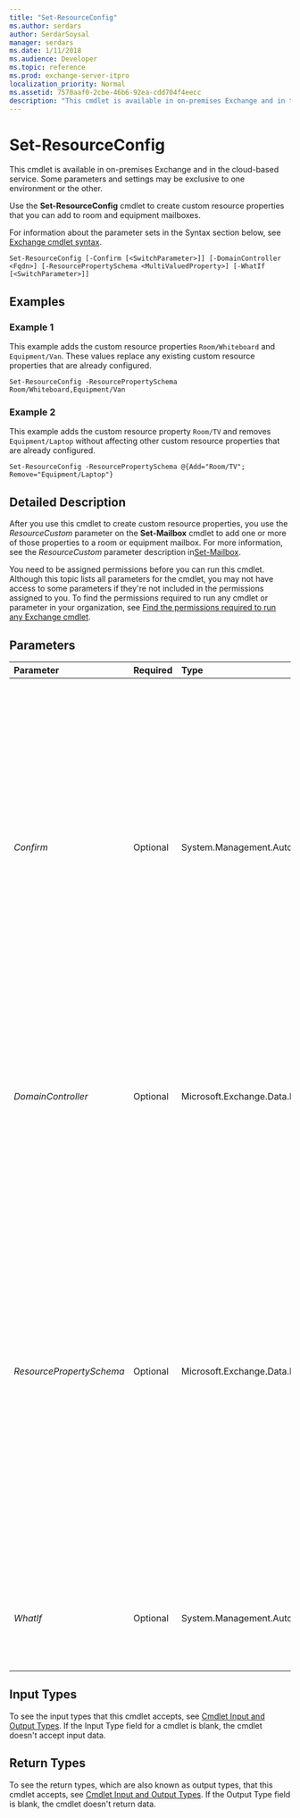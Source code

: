 ```yaml
---
title: "Set-ResourceConfig"
ms.author: serdars
author: SerdarSoysal
manager: serdars
ms.date: 1/11/2018
ms.audience: Developer
ms.topic: reference
ms.prod: exchange-server-itpro
localization_priority: Normal
ms.assetid: 7570aaf0-2cbe-46b6-92ea-cdd704f4eecc
description: "This cmdlet is available in on-premises Exchange and in the cloud-based service. Some parameters and settings may be exclusive to one environment or the other."
---
```


# Set-ResourceConfig

This cmdlet is available in on-premises Exchange and in the cloud-based service. Some parameters and settings may be exclusive to one environment or the other.
  
Use the **Set-ResourceConfig** cmdlet to create custom resource properties that you can add to room and equipment mailboxes.
  
For information about the parameter sets in the Syntax section below, see [Exchange cmdlet syntax](https://technet.microsoft.com/library/bb123552.aspx). 
  
```
Set-ResourceConfig [-Confirm [<SwitchParameter>]] [-DomainController <Fqdn>] [-ResourcePropertySchema <MultiValuedProperty>] [-WhatIf [<SwitchParameter>]]

```

## Examples
<a name="Examples"> </a>

### Example 1

This example adds the custom resource properties  `Room/Whiteboard` and `Equipment/Van`. These values replace any existing custom resource properties that are already configured.
  
```
Set-ResourceConfig -ResourcePropertySchema Room/Whiteboard,Equipment/Van
```

### Example 2

This example adds the custom resource property  `Room/TV` and removes `Equipment/Laptop` without affecting other custom resource properties that are already configured.
  
```
Set-ResourceConfig -ResourcePropertySchema @{Add="Room/TV"; Remove="Equipment/Laptop"}
```

## Detailed Description
<a name="DetailedDescription"> </a>

After you use this cmdlet to create custom resource properties, you use the _ResourceCustom_ parameter on the **Set-Mailbox** cmdlet to add one or more of those properties to a room or equipment mailbox. For more information, see the _ResourceCustom_ parameter description in[Set-Mailbox](set-mailbox.md).
  
You need to be assigned permissions before you can run this cmdlet. Although this topic lists all parameters for the cmdlet, you may not have access to some parameters if they're not included in the permissions assigned to you. To find the permissions required to run any cmdlet or parameter in your organization, see [Find the permissions required to run any Exchange cmdlet](https://technet.microsoft.com/library/mt432940.aspx).
  
## Parameters
<a name="DetailedDescription"> </a>

|**Parameter**|**Required**|**Type**|**Description**|
|:-----|:-----|:-----|:-----|
| _Confirm_ <br/> |Optional  <br/> |System.Management.Automation.SwitchParameter  <br/> | The _Confirm_ switch specifies whether to show or hide the confirmation prompt. How this switch affects the cmdlet depends on if the cmdlet requires confirmation before proceeding. <br/>  Destructive cmdlets (for example, **Remove-\*** cmdlets) have a built-in pause that forces you to acknowledge the command before proceeding. For these cmdlets, you can skip the confirmation prompt by using this exact syntax: `-Confirm:$false`.  <br/>  Most other cmdlets (for example, **New-\*** and **Set-\*** cmdlets) don't have a built-in pause. For these cmdlets, specifying the _Confirm_ switch without a value introduces a pause that forces you acknowledge the command before proceeding. <br/> |
| _DomainController_ <br/> |Optional  <br/> |Microsoft.Exchange.Data.Fqdn  <br/> |This parameter is available only in on-premises Exchange.  <br/> The _DomainController_ parameter specifies the domain controller that's used by this cmdlet to read data from or write data to Active Directory. You identify the domain controller by its fully qualified domain name (FQDN). For example, `dc01.contoso.com`.  <br/> |
| _ResourcePropertySchema_ <br/> |Optional  <br/> |Microsoft.Exchange.Data.MultiValuedProperty  <br/> |The _ResourcePropertySchema_ parameter specifies the custom resource property that you want to make available to room or equipment mailboxes. This parameter uses the syntax `Room/<Text>` or `Equipment/<Text>` where the `<Text>` value doesn't contain spaces. For example, `Room/Whiteboard` or `Equipment/Van`. You can specify multiple values separated by commas.  <br/> To enter multiple values and overwrite any existing entries, use the following syntax:  `<value1>,<value2>...`. If the values contain spaces or otherwise require quotation marks, you need to use the following syntax:  `"<value1>","<value2>"...`.  <br/> To add or remove one or more values without affecting any existing entries, use the following syntax:  `@{Add="<value1>","<value2>"...; Remove="<value1>","<value2>"...}`.  <br/> |
| _WhatIf_ <br/> |Optional  <br/> |System.Management.Automation.SwitchParameter  <br/> |The _WhatIf_ switch simulates the actions of the command. You can use this switch to view the changes that would occur without actually applying those changes. You don't need to specify a value with this switch. <br/> |
   
## Input Types
<a name="InputTypes"> </a>

To see the input types that this cmdlet accepts, see [Cmdlet Input and Output Types](http://go.microsoft.com/fwlink/p/?linkId=616387). If the Input Type field for a cmdlet is blank, the cmdlet doesn't accept input data. 
  
## Return Types
<a name="ReturnTypes"> </a>

To see the return types, which are also known as output types, that this cmdlet accepts, see [Cmdlet Input and Output Types](http://go.microsoft.com/fwlink/p/?linkId=616387). If the Output Type field is blank, the cmdlet doesn't return data. 
  

